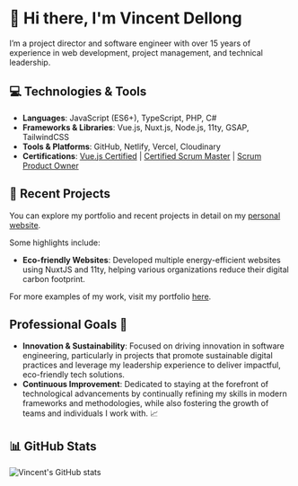 # 👋 Hi there, I'm Vincent Dellong

I’m a project director and software engineer with over 15 years of experience in web development, project management, and technical leadership.

## 💻 Technologies & Tools

- **Languages**: JavaScript (ES6+), TypeScript, PHP, C#
- **Frameworks & Libraries**: Vue.js, Nuxt.js, Node.js, 11ty, GSAP, TailwindCSS
- **Tools & Platforms**: GitHub, Netlify, Vercel, Cloudinary
- **Certifications**: [Vue.js Certified](https://certificates.dev/vuejs/certificates/9c5c946e-03d1-4b46-a951-ad5b61770de0) | [Certified Scrum Master](https://www.credly.com/badges/6d890ee4-0b7e-4551-b036-cfa7f9ae6fe3) | [Scrum Product Owner](https://www.credly.com/badges/ee8126dc-e6c5-4028-89f9-c3f8d0a8e830)

## 🚀 Recent Projects

You can explore my portfolio and recent projects in detail on my [personal website](https://berava.netlify.app/).

Some highlights include:
- **Eco-friendly Websites**: Developed multiple energy-efficient websites using NuxtJS and 11ty, helping various organizations reduce their digital carbon footprint.


For more examples of my work, visit my portfolio [here](https://berava.netlify.app/).

## Professional Goals 🌱

- **Innovation & Sustainability**: Focused on driving innovation in software engineering, particularly in projects that promote sustainable digital practices and leverage my leadership experience to deliver impactful, eco-friendly tech solutions.
- **Continuous Improvement**: Dedicated to staying at the forefront of technological advancements by continually refining my skills in modern frameworks and methodologies, while also fostering the growth of teams and individuals I work with. 📈


## 📊 GitHub Stats

![Vincent's GitHub stats](https://github-readme-stats.vercel.app/api?username=berava&show_icons=true&theme=radical)


